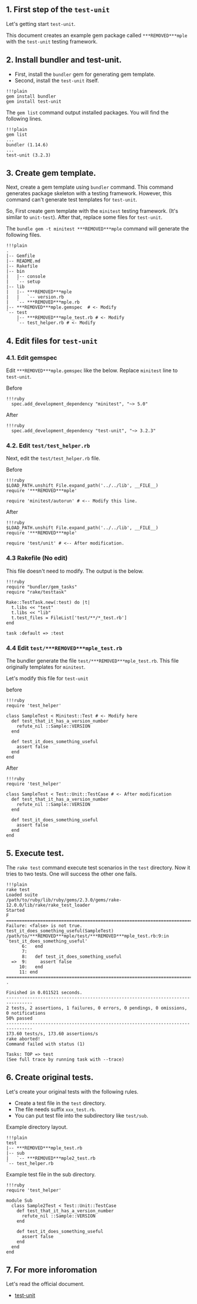 ## 1. First step of the `test-unit`

Let's getting start `test-unit`.

This document creates an example gem package called `***REMOVED***mple` with the `test-unit` testing framework.

## 2. Install bundler and test-unit.

* First, install the `bundler` gem for generating gem template.
* Second, install the `test-unit` itself.

~~~
!!!plain
gem install bundler
gem install test-unit
~~~

The `gem list` command output installed packages.
You will find the following lines.

~~~
!!!plain
gem list
...
bundler (1.14.6)
...
test-unit (3.2.3)
~~~

## 3. Create gem template.

Next, create a gem template using `bundler` command.
This command generates package skeleton with a testing framework.
However, this command can't generate test templates for `test-unit`.

So, First create gem template with the `minitest` testing framework.
(It's similar to `unit-test`).
After that, replace some files for `test-unit`.

The `bundle gem -t minitest ***REMOVED***mple` command will generate the following files.

~~~
!!!plain
.
|-- Gemfile
|-- README.md
|-- Rakefile
|-- bin
|   |-- console
|   `-- setup
|-- lib
|   |-- ***REMOVED***mple
|   |   `-- version.rb
|   `-- ***REMOVED***mple.rb
|-- ***REMOVED***mple.gemspec  # <- Modify
`-- test
    |-- ***REMOVED***mple_test.rb # <- Modify
    `-- test_helper.rb # <- Modify
~~~

## 4. Edit files for `test-unit`

### 4.1. Edit gemspec

Edit `***REMOVED***mple.gemspec` like the below.
Replace `minitest` line to `test-unit`.

Before

~~~
!!!ruby
  spec.add_development_dependency "minitest", "~> 5.0"
~~~

After

~~~
!!!ruby
  spec.add_development_dependency "test-unit", "~> 3.2.3"
~~~

### 4.2. Edit `test/test_helper.rb`

Next, edit the `test/test_helper.rb` file.

Before

~~~
!!!ruby
$LOAD_PATH.unshift File.expand_path('../../lib', __FILE__)
require '***REMOVED***mple'

require 'minitest/autorun' # <-- Modify this line.
~~~

After

~~~
!!!ruby
$LOAD_PATH.unshift File.expand_path('../../lib', __FILE__)
require '***REMOVED***mple'

require 'test/unit' # <-- After modification.
~~~

### 4.3 Rakefile (No edit)

This file doesn't need to modify.
The output is the below.

~~~
!!!ruby
require "bundler/gem_tasks"
require "rake/testtask"

Rake::TestTask.new(:test) do |t|
  t.libs << "test"
  t.libs << "lib"
  t.test_files = FileList['test/**/*_test.rb']
end

task :default => :test
~~~

### 4.4 Edit `test/***REMOVED***mple_test.rb`

The bundler generate the file `test/***REMOVED***mple_test.rb`.
This file originally templates for `minitest`.

Let's modify this file for `test-unit`

before

~~~
!!!ruby
require 'test_helper'

class SampleTest < Minitest::Test # <- Modify here
  def test_that_it_has_a_version_number
    refute_nil ::Sample::VERSION
  end

  def test_it_does_something_useful
    assert false
  end
end
~~~

After

~~~
!!!ruby
require 'test_helper'

class SampleTest < Test::Unit::TestCase # <- After modification
  def test_that_it_has_a_version_number
    refute_nil ::Sample::VERSION
  end

  def test_it_does_something_useful
    assert false
  end
end
~~~

## 5. Execute test.

The `rake test` command execute test scenarios in the `test` directory.
Now it tries to two tests. One will success the other one fails.

~~~
!!!plain
rake test
Loaded suite
/path/to/ruby/lib/ruby/gems/2.3.0/gems/rake-12.0.0/lib/rake/rake_test_loader
Started
F
================================================================================
Failure: <false> is not true.
test_it_does_something_useful(SampleTest)
/path/to/***REMOVED***mple/test/***REMOVED***mple_test.rb:9:in `test_it_does_something_useful'
      6:   end
      7:
      8:   def test_it_does_something_useful
  =>  9:     assert false
     10:   end
     11: end
================================================================================
.

Finished in 0.011521 seconds.
--------------------------------------------------------------------------------
2 tests, 2 assertions, 1 failures, 0 errors, 0 pendings, 0 omissions, 0 notifications
50% passed
--------------------------------------------------------------------------------
173.60 tests/s, 173.60 assertions/s
rake aborted!
Command failed with status (1)

Tasks: TOP => test
(See full trace by running task with --trace)
~~~

## 6. Create original tests.

Let's create your original tests with the following rules.

* Create a test file in the `test` directory.
* The file needs suffix  `xxx_test.rb`.
* You can put test file into the subdirectory like `test/sub`.

Example directory layout.

~~~
!!!plain
test
|-- ***REMOVED***mple_test.rb
|-- sub
|   `-- ***REMOVED***mple2_test.rb
`-- test_helper.rb
~~~

Example test file in the sub directory.

~~~
!!!ruby
require 'test_helper'

module Sub
  class Sample2Test < Test::Unit::TestCase
    def test_that_it_has_a_version_number
      refute_nil ::Sample::VERSION
    end

    def test_it_does_something_useful
      assert false
    end
  end
end
~~~

## 7. For more inforomation

Let's read the official document.

* [test-unit](http://test-unit.github.io/index.html)
